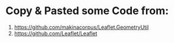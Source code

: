 

Copy & Pasted some Code from:
=============================
1) https://github.com/makinacorpus/Leaflet.GeometryUtil
2) https://github.com/Leaflet/Leaflet


